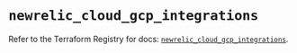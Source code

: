 # `newrelic_cloud_gcp_integrations`

Refer to the Terraform Registry for docs: [`newrelic_cloud_gcp_integrations`](https://registry.terraform.io/providers/newrelic/newrelic/3.36.0/docs/resources/cloud_gcp_integrations).
